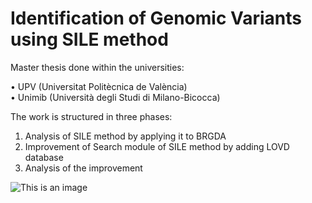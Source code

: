 # Identification of Genomic Variants using SILE method

Master thesis done within the universities: 

  • UPV (Universitat Politècnica de València)\
  • Unimib (Università degli Studi di Milano-Bicocca)

The work is structured in three phases:

1) Analysis of SILE method by applying it to BRGDA
2) Improvement of Search module of SILE method by adding LOVD database
3) Analysis of the improvement 

![This is an image](https://github.com/mattiaventola/MasterThesis-ImprovingSILE/blob/main/SILEimage.jpg)
